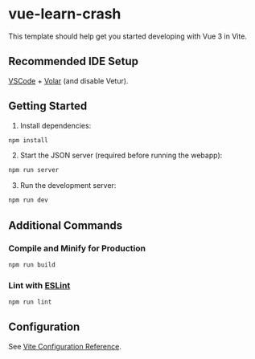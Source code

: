 # vue-learn-crash

This template should help get you started developing with Vue 3 in Vite.

## Recommended IDE Setup

[VSCode](https://code.visualstudio.com/) + [Volar](https://marketplace.visualstudio.com/items?itemName=Vue.volar) (and disable Vetur).

## Getting Started

1. Install dependencies:

```bash
npm install
```

2. Start the JSON server (required before running the webapp):

```bash
npm run server
```

3. Run the development server:

```bash
npm run dev
```

## Additional Commands

### Compile and Minify for Production

```sh
npm run build
```

### Lint with [ESLint](https://eslint.org/)

```sh
npm run lint
```

## Configuration

See [Vite Configuration Reference](https://vite.dev/config/).
